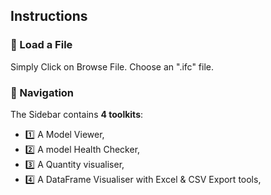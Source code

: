 ## Instructions

###  📁 Load a File 

Simply Click on Browse File. Choose an ".ifc" file.

### :rocket: Navigation 

The Sidebar contains **4 toolkits**:

- :one: A Model Viewer,
- :two: A model Health Checker,
- :three: A Quantity visualiser,
- :four: A DataFrame Visualiser with Excel & CSV Export tools,